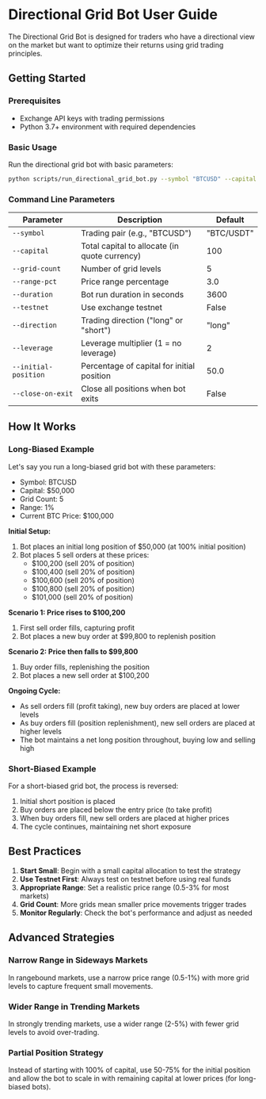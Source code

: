 # Directional Grid Bot User Guide

The Directional Grid Bot is designed for traders who have a directional view on the market but want to optimize their returns using grid trading principles.

## Getting Started

### Prerequisites

- Exchange API keys with trading permissions
- Python 3.7+ environment with required dependencies

### Basic Usage

Run the directional grid bot with basic parameters:

```bash
python scripts/run_directional_grid_bot.py --symbol "BTCUSD" --capital 50000 --grid-count 50 --range-pct 0.5 --direction long
```

### Command Line Parameters

| Parameter | Description | Default |
|-----------|-------------|---------|
| `--symbol` | Trading pair (e.g., "BTCUSD") | "BTC/USDT" |
| `--capital` | Total capital to allocate (in quote currency) | 100 |
| `--grid-count` | Number of grid levels | 5 |
| `--range-pct` | Price range percentage | 3.0 |
| `--duration` | Bot run duration in seconds | 3600 |
| `--testnet` | Use exchange testnet | False |
| `--direction` | Trading direction ("long" or "short") | "long" |
| `--leverage` | Leverage multiplier (1 = no leverage) | 2 |
| `--initial-position` | Percentage of capital for initial position | 50.0 |
| `--close-on-exit` | Close all positions when bot exits | False |

## How It Works

### Long-Biased Example

Let's say you run a long-biased grid bot with these parameters:
- Symbol: BTCUSD
- Capital: $50,000
- Grid Count: 5
- Range: 1%
- Current BTC Price: $100,000

**Initial Setup:**
1. Bot places an initial long position of $50,000 (at 100% initial position)
2. Bot places 5 sell orders at these prices:
   - $100,200 (sell 20% of position)
   - $100,400 (sell 20% of position)
   - $100,600 (sell 20% of position)
   - $100,800 (sell 20% of position)
   - $101,000 (sell 20% of position)

**Scenario 1: Price rises to $100,200**
1. First sell order fills, capturing profit
2. Bot places a new buy order at $99,800 to replenish position

**Scenario 2: Price then falls to $99,800**
1. Buy order fills, replenishing the position
2. Bot places a new sell order at $100,200

**Ongoing Cycle:**
- As sell orders fill (profit taking), new buy orders are placed at lower levels
- As buy orders fill (position replenishment), new sell orders are placed at higher levels
- The bot maintains a net long position throughout, buying low and selling high

### Short-Biased Example

For a short-biased grid bot, the process is reversed:
1. Initial short position is placed
2. Buy orders are placed below the entry price (to take profit)
3. When buy orders fill, new sell orders are placed at higher prices
4. The cycle continues, maintaining net short exposure

## Best Practices

1. **Start Small**: Begin with a small capital allocation to test the strategy
2. **Use Testnet First**: Always test on testnet before using real funds
3. **Appropriate Range**: Set a realistic price range (0.5-3% for most markets)
4. **Grid Count**: More grids mean smaller price movements trigger trades
5. **Monitor Regularly**: Check the bot's performance and adjust as needed

## Advanced Strategies

### Narrow Range in Sideways Markets
In rangebound markets, use a narrow price range (0.5-1%) with more grid levels to capture frequent small movements.

### Wider Range in Trending Markets
In strongly trending markets, use a wider range (2-5%) with fewer grid levels to avoid over-trading.

### Partial Position Strategy
Instead of starting with 100% of capital, use 50-75% for the initial position and allow the bot to scale in with remaining capital at lower prices (for long-biased bots). 